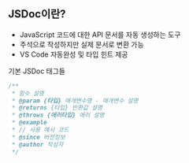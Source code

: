## JSDoc이란?

- JavaScript 코드에 대한 API 문서를 자동 생성하는 도구
- 주석으로 작성하지만 실제 문서로 변환 가능
- VS Code 자동완성 및 타입 힌트 제공

기본 JSDoc 태그들

```js
/**
 * 함수 설명
 * @param {타입} 매개변수명 - 매개변수 설명
 * @returns {타입} 반환값 설명
 * @throws {에러타입} 에러 설명
 * @example
 * // 사용 예시 코드
 * @since 버전정보
 * @author 작성자
 */
```
